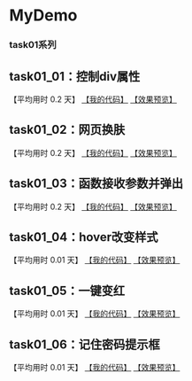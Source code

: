 # MyDemo

### task01系列

## task01_01：控制div属性

【平均用时 0.2 天】
[【我的代码】](https://github.com/wangsiyuan233/MyDemo/blob/master/task01/01/task01_01.html)
[【效果预览】](https://wangsiyuan233.cn/MyDemo/task01/01/task01_01.html)

## task01_02：网页换肤

【平均用时 0.2 天】
[【我的代码】](https://github.com/wangsiyuan233/MyDemo/blob/master/task01/02/task01_02.html)
[【效果预览】](https://wangsiyuan233.cn/MyDemo/task01/02/task01_02.html)

## task01_03：函数接收参数并弹出

【平均用时 0.2 天】
[【我的代码】](https://github.com/wangsiyuan233/MyDemo/blob/master/task01/03/task01_03.html)
[【效果预览】](https://wangsiyuan233.cn/MyDemo/task01/03/task01_03.html)

## task01_04：hover改变样式

【平均用时 0.01 天】
[【我的代码】](https://github.com/wangsiyuan233/MyDemo/blob/master/task01/04/task01_04.html)
[【效果预览】](https://wangsiyuan233.cn/MyDemo/task01/04/task01_04.html)

## task01_05：一键变红

【平均用时 0.01 天】
[【我的代码】](https://github.com/wangsiyuan233/MyDemo/blob/master/task01/05/task01_05.html)
[【效果预览】](https://wangsiyuan233.cn/MyDemo/task01/05/task01_05.html)

## task01_06：记住密码提示框

【平均用时 0.01 天】
[【我的代码】](https://github.com/wangsiyuan233/MyDemo/blob/master/task01/06/task01_06.html)
[【效果预览】](https://wangsiyuan233.cn/MyDemo/task01/06/task01_06.html)